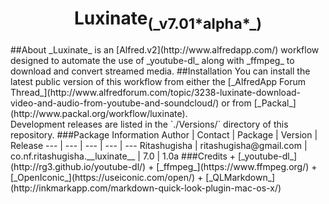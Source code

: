 <center><h1>Luxinate<sub>(_v7.01*alpha*_)</sub></h1></center>
##About
_Luxinate_ is an [Alfred.v2](http://www.alfredapp.com/) workflow designed to automate the use of _youtube-dl_ along with _ffmpeg_ to download and convert streamed media.
##Installation
You can install the latest public version of this workflow from either the [_AlfredApp Forum Thread_](http://www.alfredforum.com/topic/3238-luxinate-download-video-and-audio-from-youtube-and-soundcloud/) or from [_Packal_](http://www.packal.org/workflow/luxinate).<br>
Development releases are listed in the `./Versions/` directory of this repository.
###Package Information
Author | Contact | Package | Version | Release
--- | --- | --- | --- | ---
Ritashugisha | ritashugisha@gmail.com | co.nf.ritashugisha.__luxinate__ | 7.0 | 1.0a
###Credits
+ [_youtube-dl_](http://rg3.github.io/youtube-dl/)
+ [_ffmpeg_](https://www.ffmpeg.org/)
+ [_OpenIconic_](https://useiconic.com/open/)
+ [_QLMarkdown_](http://inkmarkapp.com/markdown-quick-look-plugin-mac-os-x/)
